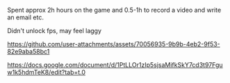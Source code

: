 Spent approx 2h hours on the game and 0.5-1h to record a video and write an email etc.


Didn't unlock fps, may feel laggy

https://github.com/user-attachments/assets/70056935-9b9b-4eb2-9f53-82e9aba58bc1

https://docs.google.com/document/d/1PtLLOr1zIp5sjsaMifkSkY7cd3t97Fguw1k5hdmTeK8/edit?tab=t.0
